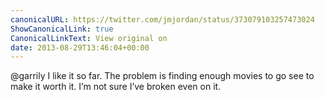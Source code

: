 ```yaml
---
canonicalURL: https://twitter.com/jmjordan/status/373079103257473024
ShowCanonicalLink: true
CanonicalLinkText: View original on
date: 2013-08-29T13:46:04+00:00
---
```

@garrily I like it so far. The problem is finding enough movies to go see to make it worth it. I’m not sure I’ve broken even on it.